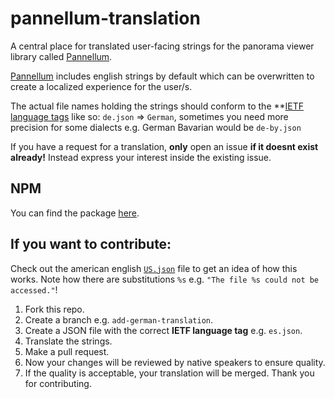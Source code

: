 # pannellum-translation
A central place for translated user-facing strings for the panorama viewer library called [Pannellum](https://github.com/mpetroff/pannellum).

[Pannellum](https://github.com/mpetroff/pannellum) includes english strings by default which can be overwritten to create a localized experience for the user/s.

The actual file names holding the strings should conform to the **[IETF language tags](https://datahub.io/core/language-codes#resource-ietf-language-tags) like so: `de.json` => `German`, sometimes you need more precision for some dialects e.g. German Bavarian would be `de-by.json`

If you have a request for a translation, **only** open an issue **if it doesnt exist already!** Instead express your interest inside the existing issue.

## NPM

You can find the package [here](https://www.npmjs.com/package/pannellum-translation).

## If you want to contribute:

Check out the american english [`US.json`](https://github.com/DanielBiegler/pannellum-translation/blob/master/en-US.json) file to get an idea of how this works.
Note how there are substitutions `%s` e.g. `"The file %s could not be accessed."`!

1. Fork this repo.
2. Create a branch e.g. `add-german-translation`.
3. Create a JSON file with the correct **IETF language tag** e.g. `es.json`.
4. Translate the strings.
5. Make a pull request.
6. Now your changes will be reviewed by native speakers to ensure quality.
7. If the quality is acceptable, your translation will be merged. Thank you for contributing.
